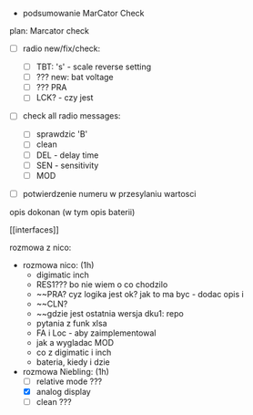 - podsumowanie MarCator Check


plan:
Marcator check
- [ ] radio new/fix/check:
	- [ ] TBT: 's' - scale reverse setting
	- [ ] ??? new: bat voltage
	- [ ] ??? PRA
	- [ ] LCK? - czy jest
- [ ]  check all radio messages:
	- [ ]  sprawdzic 'B'
	- [ ] clean
	- [ ] DEL - delay time
	- [ ] SEN - sensitivity
	- [ ] MOD
- [ ] potwierdzenie numeru w przesylaniu wartosci


opis dokonan (w tym opis baterii)

[[interfaces]]



rozmowa z nico:
- rozmowa nico: (1h)
	- digimatic inch
	- RES1??? bo nie wiem o co chodzilo
	- ~~PRA? cyz logika jest ok? jak to ma byc - dodac opis i 
	- ~~CLN?
	- ~~gdzie jest ostatnia wersja dku1: repo
	- pytania z funk xlsa
	- FA i Loc - aby zaimplementowal
	- jak a wygladac MOD
	- co z digimatic i inch
	- bateria, kiedy i dzie
- rozmowa Niebling: (1h)
	- [ ] relative mode ???
	- [x] analog display
	- [ ] clean ???
